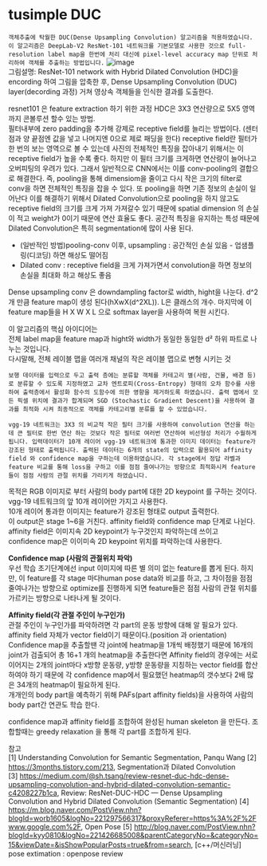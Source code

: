 # tusimple DUC

`객체추출에 탁월한 DUC(Dense Upsampling Convolution) 알고리즘을 적용하였습니다. 이 알고리즘은 DeepLab-V2 ResNet-101 네트워크를 기본모델로 사용한 것으로 full-resolution label map을 한번에 처리 대신에 pixel-level accuracy map 단위로 처리하여 객체를 추출하는 방법입니다.` 
![image](https://user-images.githubusercontent.com/56099627/70226740-b6eff800-1794-11ea-934d-98b39efffc19.png)  
그림설명: ResNet-101 network with Hybrid Dilated Convolution (HDC)을 encording 하여 그림을 압축한 후, Dense Upsampling Convolution (DUC) layer(decording 과정) 거쳐 영상속 객체들을 인식한 결과를 도출한다.  
  
resnet101 은 feature extraction 하기 위한 과정
HDC은 3X3 연산량으로 5X5 영역까지 콘볼루션 할수 있는 방법.  
필터내부에 zero padding을 추가해 강제로 receptive field를 늘리는 방법이다. (센터 점과 양 끝점엔 값을 넣고 나머지엔 0으로 제로 패딩을 한다) receptive field란 필터가 한 번의 보는 영역으로 볼 수 있는데 사진의 전체적인 특징을 잡아내기 위해서는 이 receptive field가 높을 수록 좋다. 하지만 이 필터 크기를 크게하면 연산량이 늘어나고 오버피팅의 우려가 있다. 그래서 일반적으로 CNN에서는 이를 conv-pooling의 결합으로 해결한다. 즉, pooling을 통해 dimensiom을 줄이고 다시 작은 크기의 filter로 conv을 하면 전체적인 특징을 잡을 수 있다. 또 pooling을 하면 기존 정보의 손실이 일어난다 이를 해결하기 위해서 Dilated Convolution으로 pooling을 하지 않고도 receptive field의 크기를 크게 가져 가져갈수 있기 때문에 spatial dimension 의 손실이 적고 weight가 0이기 때문에 연산 효율도 좋다. 공간적 특징을 유지하는 특성 때문에 Dilated Convolution은 특히 segmentation에 많이 사용 된다.  
- (일반적인 방법)pooling-conv 이후, upsampling : 공간적인 손실 있음 - 업샘플링(디코딩) 하면 해상도 떨어짐  
- Dilated conv : receptive field을 크게 가져가면서 convolution을 하면 정보의 손실을 최대화 하고 해상도 좋음  
  
Dense upsampling conv 은 downdampling factor로 width, hight을 나눈다. d^2 개 만큼 feature map이 생성 된다(hXwX(d^2XL)). L은 클래스의 개수. 마지막에 이 feature map들을 H X W X L 으로 softmax layer을 사용하여 복원 시킨다.  
  
이 알고리즘의 핵심 아이디어는  
전체 label map을 feature map과 hight와 width가 동일한 동일한 d² 하위 파트로 나누는 것입니다.  
다시말해, 전체 레이블 맵을 여러개 채널의 작은 레이블 맵으로 변형 시키는 것  
  
`보행 데이터를 입력으로 두고 출력 층에는 분류할 객체를 카테고리 별(사람, 건물, 배경 등)로 분류할 수 있도록 지정하였고 교차 엔트로피(Cross-Entropy) 형태의 오차 함수를 사용하여 출력층에서 활성화 함수의 도함수에 의한 영향을 제거하도록 하였습니다. 출력 맵에서 모든 픽셀 위치에 결과가 합계되며 SGD (Stochastic Gradient Descent)을 사용하여 결과를 최적화 시켜 최종적으로 객체를 카테고리별 분류를 할 수 있었습니다.`  
  
`vgg-19 네트워크는 3X3 의 비교적 작은 필터 크기를 사용하여 convolution 연산을 하는데 큰 필터로 한번 연산 하는 것보다 작은 필터로 여러번 연산하여 비선형성 처리가 수월하게 됩니다. 입력데이터가 10개 레이어 vgg-19 네트워크에 통과한 이미지 데이터는 feature가 강조된 형태로 출력됩니다. 출력된 데이터는 6개의 state의 입력으로 활용되어 affinity field 와 confidence map을 구하는데 이용하였습니다. 각 stage에서 정답 라벨과 feature 비교를 통해 loss을 구하고 이를 점점 줄여나가는 방향으로 최적화시켜 feature 들이 점점 사람의 관절 위치를 가리키게 하였습니다.`  
  
목적은 RGB 이미지로 부터 사람의 body part에 대한 2D keypoint 를 구하는 것이다.  
vgg-19 네트워크의 앞 10개 레이어만 가지고 사용한다.  
10개 레이어 통과한 이미지는 feature가 강조된 형태로 output 출력한다.  
이 output은 stage 1~6을 거친다. affinity field와 confidence map 단계로 나뉜다.  
affinity field은 이미지속 2D keypoint가 누구것인지 파악하는데 쓰이고   
confidence map은 이이미속 2D keypoint 위치를 파악하는데 사용한다.  
  
**Confidence map (사람의 관절위치 파악)**  
우선 학습 초기단계에선 input 이미지에 따른 별 의미 없는 feature를 뽑게 된다. 하지만, 이 feature를 각 stage 마다human pose data와 비교를 하고, 그 차이점을 점점 줄여나가는 방향으로 optimize를 진행하게 되면 feature들은 점점 사람의 관절 위치를 가르키는 방향으로 나타나게 될 것이다.  
  
**Affinity field(각 관절 주인이 누구인가)**  
관절 주인이 누구인가를 파악하려면 각 part의 운동 방향에 대해 알 필요가 있다.  
affinity field 자체가 vector field이기 때문이다.(position 과 orientation)  
Confidence map을 추출할땐 각 joint에 heatmap을 1개씩 배정했기 때문에 16개의 joint가 검출되어 총 16+1 개의 heatmap을 추출한다면 Affinity field의 경우에는 서로 이어지는 2개의 joint마다 x방향 운동량, y방향 운동량을 지칭하는 vector field를 합산하여야 하기 때문에 각 confidence map에서 필요했던 heatmap의 갯수보다 2배 많은 34개의 heatmap이 필요하게 된다.  
개개인의 body part을 예측하기 위해 PAFs(part affinity fields)을 사용하여 사람의 body part간 연관도 학습 한다.  
  
confidence map과 affinity field를 조합하여 완성된 human skeleton 을 만든다. 조합할때는 greedy relaxation 을 통해 각 part를 조합하게 된다.  




참고  
[1] Understanding Convolution for Semantic Segmentation, Panqu Wang
[2] https://3months.tistory.com/213, Segmentation과 Dilated Convolution  
[3] https://medium.com/@sh.tsang/review-resnet-duc-hdc-dense-upsampling-convolution-and-hybrid-dilated-convolution-semantic-c4208227b1ca, Review: ResNet-DUC-HDC — Dense Upsampling Convolution and Hybrid Dilated Convolution (Semantic Segmentation)
[4] https://m.blog.naver.com/PostView.nhn?blogId=worb1605&logNo=221297566317&proxyReferer=https%3A%2F%2Fwww.google.com%2F, Open Pose
[5] http://blog.naver.com/PostView.nhn?blogId=kyy0810&logNo=221426685008&parentCategoryNo=&categoryNo=15&viewDate=&isShowPopularPosts=true&from=search, [c++/머신러닝] pose extimation : openpose review
